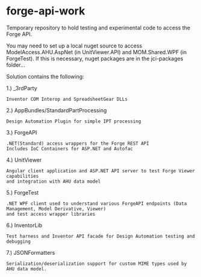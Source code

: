 # forge-api-work

Temporary repository to hold testing and experimental code to access the Forge API.

You may need to set up a local nuget source to access ModelAccess.AHU.AspNet (in UnitViewer.API) and MOM.Shared.WPF (in ForgeTest).  If this is necessary, nuget packages are in the jci-packages folder...


Solution contains the following:

1.) _3rdParty 

    Inventor COM Interop and SpreadsheetGear DLLs

2.) AppBundles/StandardPartProcessing

    Design Automation Plugin for simple IPT processing
    
3.) ForgeAPI

    .NET(Standard) access wrappers for the Forge REST API
    Includes IoC Containers for ASP.NET and Autofac
    
4.) UnitViewer

    Angular client application and ASP.NET API server to test Forge Viewer capabilities 
    and integration with AHU data model
    
5.) ForgeTest
  
    .NET WPF client used to understand various ForgeAPI endpoints (Data Management, Model Derivative, Viewer) 
    and test access wrapper libraries 
    
6.) InventorLib

    Test harness and Inventor API facade for Design Automation testing and debugging    
    
7.) JSONFormatters

    Serialization/deserialization support for custom MIME types used by AHU data model.
    

